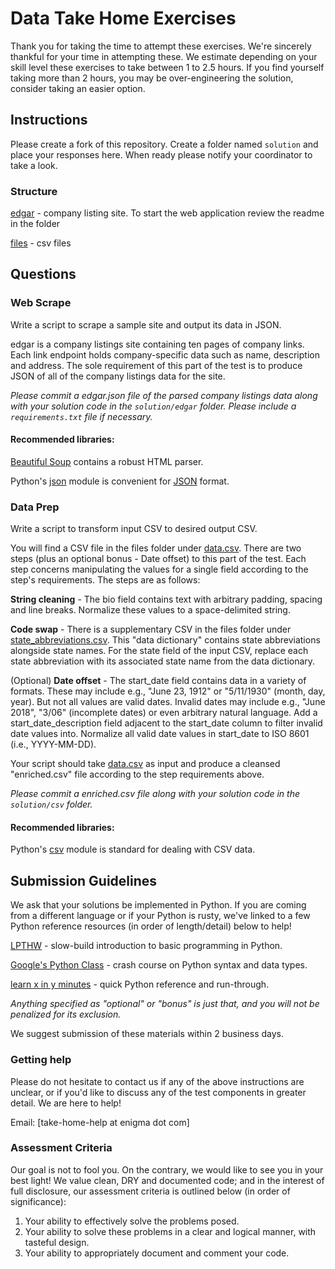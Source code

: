 # Data Take Home Exercises

Thank you for taking the time to attempt these exercises. We're sincerely thankful for your time in attempting these. 
We estimate depending on your skill level these exercises to take between 1 to 2.5 hours. If you find yourself
taking more than 2 hours, you may be over-engineering the solution, consider taking an easier option.

## Instructions

Please create a fork of this repository. Create a folder named `solution` and place your responses here. When ready please notify
your coordinator to take a look.

### Structure

[edgar](edgar) - company listing site. To start the web application review the readme in the folder

[files](files) - csv files

## Questions

### Web Scrape

Write a script to scrape a sample site and output its data in JSON.

edgar is a company listings site containing ten pages of company links. Each link endpoint holds company-specific data such 
as name, description and address. The sole requirement of this part of the test is to produce JSON of all of the company 
listings data for the site.

_Please commit a _edgar.json_ file of the parsed company listings data along with your solution code in the `solution/edgar` folder. Please include a `requirements.txt` file if necessary._

#### Recommended libraries: 

[Beautiful Soup](https://www.crummy.com/software/BeautifulSoup/bs4/doc/) contains a robust HTML parser.

Python's [json](https://docs.python.org/2/library/json.html) module is convenient for [JSON](http://json.org) format. 

### Data Prep

Write a script to transform input CSV to desired output CSV. 

You will find a CSV file in the files folder under [data.csv](files/data.csv). There are two steps (plus an optional bonus - Date offset) to this part of the test. Each step concerns manipulating the values for a single field according to the step's requirements. The steps are as follows:

**String cleaning** - The bio field contains text with arbitrary padding, spacing and line breaks. Normalize these values to a space-delimited string.

**Code swap** - There is a supplementary CSV in the files folder under [state_abbreviations.csv](files/state_abbreviations.csv). This "data dictionary" contains state abbreviations alongside state names. For the state field of the input CSV, replace each state abbreviation with its associated state name from the data dictionary.

(Optional) **Date offset** - The start_date field contains data in a variety of formats. These may include e.g., "June 23, 1912" or "5/11/1930" (month, day, year). But not all values are valid dates. Invalid dates may include e.g., "June 2018", "3/06" (incomplete dates) or even arbitrary natural language. Add a start_date_description field adjacent to the start_date column to filter invalid date values into. Normalize all valid date values in start_date to ISO 8601 (i.e., YYYY-MM-DD).

Your script should take [data.csv](files/data.csv) as input and produce a cleansed "enriched.csv" file according to the step requirements above. 

_Please commit a _enriched.csv_ file along with your solution code in the `solution/csv` folder._

#### Recommended libraries:

Python's [csv](https://docs.python.org/2/library/csv.html) module is standard for dealing with CSV data.

## Submission Guidelines

We ask that your solutions be implemented in Python. If you are coming from a different language or if your Python is rusty, we've linked to a few Python reference resources (in order of length/detail) below to help!

[LPTHW](https://learnpythonthehardway.org/book/) - slow-build introduction to basic programming in Python.

[Google's Python Class](https://developers.google.com/edu/python/) - crash course on Python syntax and data types.

[learn x in y minutes](https://learnxinyminutes.com/docs/python/) - quick Python reference and run-through.

_Anything specified as "optional" or "bonus" is just that, and you will not be penalized for its exclusion._

We suggest submission of these materials within 2 business days.

### Getting help

Please do not hesitate to contact us if any of the above instructions are unclear, or if you'd like to discuss any of the test components in greater detail. We are here to help!

Email: [take-home-help at enigma dot com]

### Assessment Criteria

Our goal is not to fool you. On the contrary, we would like to see you in your best light! We value clean, DRY and documented code; and in the interest of full disclosure, our assessment criteria is outlined below (in order of significance):

1. Your ability to effectively solve the problems posed.
1. Your ability to solve these problems in a clear and logical manner, with tasteful design.
1. Your ability to appropriately document and comment your code.  
